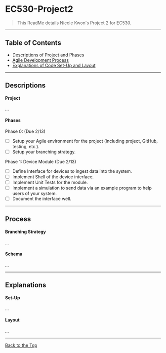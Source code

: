 # EC530-Project2

> This ReadMe details Nicole Kwon's Project 2 for EC530. 

---


## Table of Contents


- [Descriptions of Project and Phases](#descriptions)
- [Agile Development Process](#process)
- [Explanations of Code Set-Up and Layout](#explanations)

---

## Descriptions

#### Project

...

#### Phases

Phase 0:   (Due 2/13)
- [ ] Setup your Agile environment for the project (including project, GitHub, testing, etc.).
- [ ] Setup your branching strategy.

Phase 1:   Device Module (Due 2/13)
- [ ] Define Interface for devices to ingest data into the system.
- [ ] Implement Shell of the device interface.
- [ ] Implement Unit Tests for the module.
- [ ] Implement a simulation to send data via an example program to help users of your system.
- [ ] Document the interface well.

---

## Process

#### Branching Strategy

...

#### Schema

...

---

## Explanations

#### Set-Up 

...

#### Layout

...

---

[Back to the Top](#EC530-Project2)
